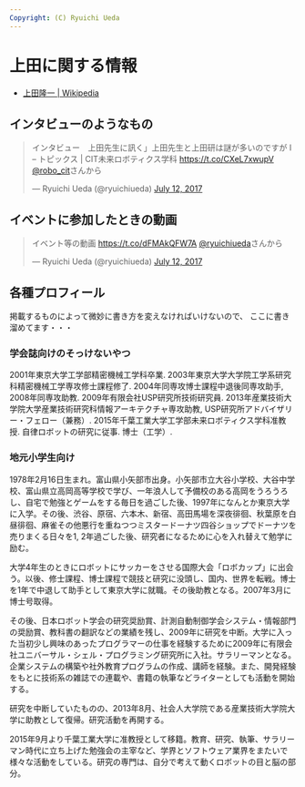 ```yaml
---
Copyright: (C) Ryuichi Ueda
---
```



# 上田に関する情報

* [上田隆一 | Wikipedia](https://ja.wikipedia.org/wiki/%E4%B8%8A%E7%94%B0%E9%9A%86%E4%B8%80)

## インタビューのようなもの

<blockquote class="twitter-tweet" data-partner="tweetdeck"><p lang="ja" dir="ltr">インタビュー　上田先生に訊く」上田先生と上田研は謎が多いのですが I – トピックス | CIT未来ロボティクス学科 <a href="https://t.co/CXeL7xwupV">https://t.co/CXeL7xwupV</a> <a href="https://twitter.com/robo_cit">@robo_cit</a>さんから</p>&mdash; Ryuichi Ueda (@ryuichiueda) <a href="https://twitter.com/ryuichiueda/status/884945498255183873">July 12, 2017</a></blockquote>
<script async src="//platform.twitter.com/widgets.js" charset="utf-8"></script>

## イベントに参加したときの動画

<blockquote class="twitter-tweet" data-partner="tweetdeck"><p lang="ja" dir="ltr">イベント等の動画 <a href="https://t.co/dFMAkQFW7A">https://t.co/dFMAkQFW7A</a> <a href="https://twitter.com/ryuichiueda">@ryuichiueda</a>さんから</p>&mdash; Ryuichi Ueda (@ryuichiueda) <a href="https://twitter.com/ryuichiueda/status/884946431416557568">July 12, 2017</a></blockquote>
<script async src="//platform.twitter.com/widgets.js" charset="utf-8"></script>

## 各種プロフィール

掲載するものによって微妙に書き方を変えなければいけないので、
ここに書き溜めてます・・・

### 学会誌向けのそっけないやつ

2001年東京大学工学部精密機械工学科卒業. 2003年東京大学大学院工学系研究科精密機械工学専攻修士課程修了. 2004年同専攻博士課程中退後同専攻助手, 2008年同専攻助教. 2009年有限会社USP研究所技術研究員. 2013年産業技術大学院大学産業技術研究科情報アーキテクチャ専攻助教, USP研究所アドバイザリー・フェロー（兼務）. 2015年千葉工業大学工学部未来ロボティクス学科准教授. 自律ロボットの研究に従事. 博士（工学）. 

### 地元小学生向け


1978年2月16日生まれ。富山県小矢部市出身。小矢部市立大谷小学校、大谷中学校、富山県立高岡高等学校で学び、一年浪人して予備校のある高岡をうろうろし、自宅で勉強とゲームをする毎日を過ごした後、1997年になんとか東京大学に入学。その後、渋谷、原宿、六本木、新宿、高田馬場を深夜徘徊、秋葉原を白昼徘徊、麻雀その他悪行を重ねつつミスタードーナツ四谷ショップでドーナツを売りまくる日々を1, 2年過ごした後、研究者になるために心を入れ替えて勉学に励む。

大学4年生のときにロボットにサッカーをさせる国際大会「ロボカップ」に出会う。以後、修士課程、博士課程で競技と研究に没頭し、国内、世界を転戦。博士を1年で中退して助手として東京大学に就職。その後助教となる。2007年3月に博士号取得。

その後、日本ロボット学会の研究奨励賞、計測自動制御学会システム・情報部門の奨励賞、教科書の翻訳などの業績を残し、2009年に研究を中断。大学に入った当初少し興味のあったプログラマーの仕事を経験するために2009年に有限会社ユニバーサル・シェル・プログラミング研究所に入社。サラリーマンとなる。企業システムの構築や社外教育プログラムの作成、講師を経験。また、開発経験をもとに技術系の雑誌での連載や、書籍の執筆などライターとしても活動を開始する。

研究を中断していたものの、2013年8月、社会人大学院である産業技術大学院大学に助教として復帰。研究活動を再開する。

2015年9月より千葉工業大学に准教授として移籍。教育、研究、執筆、サラリーマン時代に立ち上げた勉強会の主宰など、学界とソフトウェア業界をまたいで様々な活動をしている。研究の専門は、自分で考えて動くロボットの目と脳の部分。


